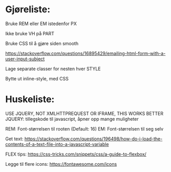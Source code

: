 # Gjøreliste:

Bruke REM eller EM istedenfor PX

Ikke bruke VH på PART

Bruke CSS til å gjøre siden smooth

https://stackoverflow.com/questions/16895429/emailing-html-form-with-a-user-input-subject

Lage separate classer for nesten hver STYLE

Bytte ut inline-style, med CSS





# Huskeliste:

USE JQUERY, NOT XMLHTTPREQUEST OR IFRAME, THIS WORKS BETTER
JQUERY: tillegskode til javascript, åpner opp mange muligheter

REM: Font-størrelsen til rooten (Default: 16)
EM: Font-størrelsen til seg selv

Get text: https://stackoverflow.com/questions/196498/how-do-i-load-the-contents-of-a-text-file-into-a-javascript-variable

FLEX tips: https://css-tricks.com/snippets/css/a-guide-to-flexbox/

Legge til flere icons: https://fontawesome.com/icons


